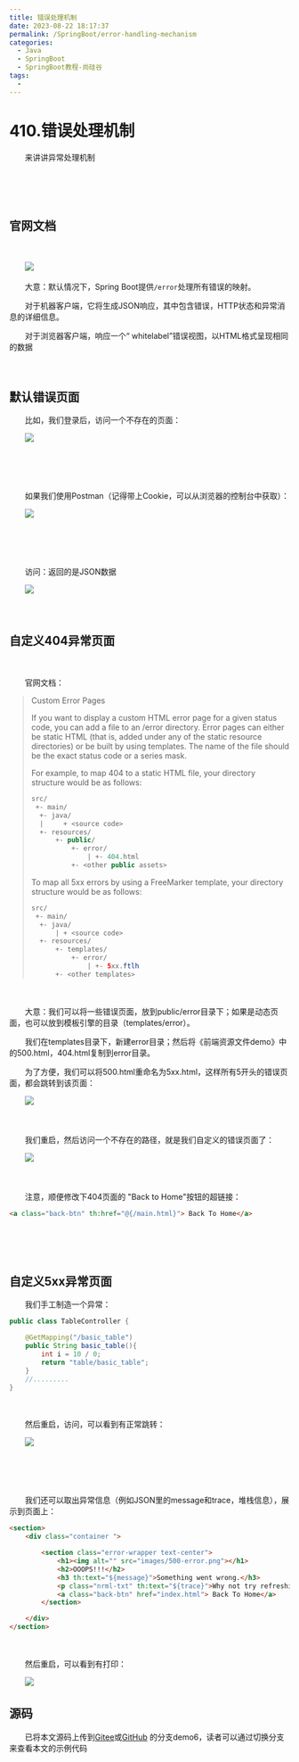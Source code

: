 ```yaml
---
title: 错误处理机制
date: 2023-08-22 18:17:37
permalink: /SpringBoot/error-handling-mechanism
categories:
  - Java
  - SpringBoot
  - SpringBoot教程-尚硅谷
tags:
  - 
---
```

# 410.错误处理机制

　　来讲讲异常处理机制
<!-- more -->
　　‍

　　‍

## 官网文档

　　‍

　　![](https://image.peterjxl.com/blog/image-20230729111314-78l2h5n.png)

　　大意：默认情况下，Spring Boot提供`/error`处理所有错误的映射。

　　对于机器客户端，它将生成JSON响应，其中包含错误，HTTP状态和异常消息的详细信息。

　　对于浏览器客户端，响应一个“ whitelabel”错误视图，以HTML格式呈现相同的数据

　　‍

## 默认错误页面

　　比如，我们登录后，访问一个不存在的页面：

　　![](https://image.peterjxl.com/blog/image-20230729180524-gbs7470.png)

　　‍

　　‍

　　如果我们使用Postman（记得带上Cookie，可以从浏览器的控制台中获取）：

　　![](https://image.peterjxl.com/blog/image-20230730105124-xoqkeml.png)

　　‍

　　‍

　　访问：返回的是JSON数据

　　![](https://image.peterjxl.com/blog/image-20230730105149-6abx014.png)

　　‍

## 自定义404异常页面

　　‍

　　官网文档：

> Custom Error Pages
>
> If you want to display a custom HTML error page for a given status code, you can add a file to an /error directory. Error pages can either be static HTML (that is, added under any of the static resource directories) or be built by using templates. The name of the file should be the exact status code or a series mask.
>
> For example, to map 404 to a static HTML file, your directory structure would be as follows:
>
> ```java
> src/
>  +- main/
>   +- java/
>   |     + <source code>
>   +- resources/
>       +- public/
>           +- error/
>               | +- 404.html
>           +- <other public assets>
> ```
>
> To map all 5xx errors by using a FreeMarker template, your directory structure would be as follows:
>
> ```java
> src/
>  +- main/
>   +- java/
>       | + <source code>
>   +- resources/
>       +- templates/
>           +- error/
>               | +- 5xx.ftlh
>       +- <other templates>
> ```

　　‍

　　大意：我们可以将一些错误页面，放到public/error目录下；如果是动态页面，也可以放到模板引擎的目录（templates/error）。

　　我们在templates目录下，新建error目录；然后将《前端资源文件demo》中的500.html，404.html复制到error目录。

　　为了方便，我们可以将500.html重命名为5xx.html，这样所有5开头的错误页面，都会跳转到该页面：

　　![](https://image.peterjxl.com/blog/image-20230730110055-frkw8wh.png)

　　‍

　　我们重启，然后访问一个不存在的路径，就是我们自定义的错误页面了：

　　![](https://image.peterjxl.com/blog/image-20230730110318-3z44rax.png)

　　‍

　　注意，顺便修改下404页面的 "Back to Home"按钮的超链接：

```html
<a class="back-btn" th:href="@{/main.html}"> Back To Home</a>
```

　　‍

　　‍

## 自定义5xx异常页面

　　我们手工制造一个异常：

```java
public class TableController {

    @GetMapping("/basic_table")
    public String basic_table(){
        int i = 10 / 0;
        return "table/basic_table";
    }
    //.........
}
```

　　‍

　　然后重启，访问，可以看到有正常跳转：

　　![](https://image.peterjxl.com/blog/image-20230730110646-sw7heuj.png)

　　‍

　　‍

　　我们还可以取出异常信息（例如JSON里的message和trace，堆栈信息），展示到页面上：

```html
<section>
    <div class="container ">

        <section class="error-wrapper text-center">
            <h1><img alt="" src="images/500-error.png"></h1>
            <h2>OOOPS!!!</h2>
            <h3 th:text="${message}">Something went wrong.</h3>
            <p class="nrml-txt" th:text="${trace}">Why not try refreshing you page? Or you can <a href="#">contact our support</a> if the problem persists.</p>
            <a class="back-btn" href="index.html"> Back To Home</a>
        </section>

    </div>
</section>
```

　　‍

　　然后重启，可以看到有打印：

　　![](https://image.peterjxl.com/blog/image-20230730110858-wl2g949.png)

## 源码

　　已将本文源码上传到[Gitee](https://gitee.com/peterjxl/LearnSpringBoot-Web-Admin)或[GitHub](https://github.com/Peter-JXL/LearnSpringBoot-Web-Admin) 的分支demo6，读者可以通过切换分支来查看本文的示例代码
